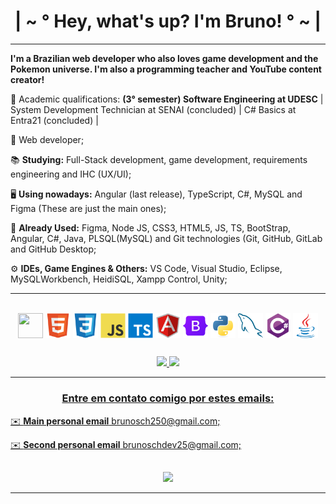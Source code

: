 <h1 align="center">| ~ ° Hey, what's up? I'm Bruno! ° ~ |</h1>

<hr>

<div>
  <p><b>I'm a Brazilian web developer who also loves game development and the Pokemon universe. I'm also a programming teacher and YouTube content creator!</b></p>
  <p>🏫 Academic qualifications: <strong>(3° semester) Software Engineering at UDESC</strong> | System Development Technician at SENAI (concluded) | C# Basics at Entra21 (concluded) |</p>
  <p>💼 Web developer;</p>
  <p>📚 <b>Studying:</b> Full-Stack development, game development, requirements engineering and IHC (UX/UI);</p>
  <p>🖥️ <b>Using nowadays:</b> Angular (last release), TypeScript, C#, MySQL and Figma (These are just the main ones);</p>
  <p>🔄 <b>Already Used:</b> Figma, Node JS, CSS3, HTML5, JS, TS, BootStrap, Angular, C#, Java, PLSQL(MySQL) and Git technologies (Git, GitHub, GitLab and GitHub Desktop;</p>
  <p>⚙️ <b>IDEs, Game Engines & Others:</b> VS Code, Visual Studio, Eclipse, MySQLWorkbench, HeidiSQL, Xampp Control, Unity;</p>
</div>

<hr>

<div style="display: inline_block" align="center"><br>
  
  <img align="center" height="40" width="40" src="https://cdn.jsdelivr.net/gh/devicons/devicon@latest/icons/unity/unity-original.svg" />       
  <img align="center" height="40" width="40" src="https://raw.githubusercontent.com/devicons/devicon/master/icons/html5/html5-original.svg">
  <img align="center" height="40" width="40" src="https://raw.githubusercontent.com/devicons/devicon/master/icons/css3/css3-original.svg">
  <img align="center" height="40" width="40" src="https://raw.githubusercontent.com/devicons/devicon/master/icons/javascript/javascript-original.svg">
  <img align="center" height="40" width="40" src="https://raw.githubusercontent.com/devicons/devicon/master/icons/typescript/typescript-original.svg">
  <img align="center" height="40" width="40" src="https://raw.githubusercontent.com/devicons/devicon/master/icons/angularjs/angularjs-original.svg">
  <img align="center" height="40" width="40" src="https://raw.githubusercontent.com/devicons/devicon/master/icons/bootstrap/bootstrap-original.svg">
  <!--<img align="center" height="40" width="40" src="https://raw.githubusercontent.com/devicons/devicon/master/icons/ionic/ionic-original.svg"> -->
  <!--<img align="center" height="40" width="40" src="https://raw.githubusercontent.com/devicons/devicon/master/icons/php/php-original.svg">-->
  <img align="center" height="40" width="40" src="https://raw.githubusercontent.com/devicons/devicon/master/icons/python/python-original.svg">
  <img align="center" height="40" width="40" src="https://raw.githubusercontent.com/devicons/devicon/master/icons/mysql/mysql-original.svg">
  <img align="center" height="40" width="40" src="https://raw.githubusercontent.com/devicons/devicon/master/icons/csharp/csharp-original.svg">
  <img align="center" height="40" width="40" src="https://raw.githubusercontent.com/devicons/devicon/master/icons/java/java-original.svg">
  <!--<img align="center" height="40" width="40" src="https://raw.githubusercontent.com/devicons/devicon/master/icons/lua/lua-original.svg">-->
</div>

##

<div align="center">
  <a href="https://github.com/brunoschmitz4">
  <img height="200em" src="https://github-readme-stats.vercel.app/api?username=BrunoSchmitz4&show_icons=true&theme=tokyonight&include_all_commits=true&count_private=true"/>
<!--No IMG abaixo é alterado também o número de linguagens que aparecem, neste caso é 10-->
  <img height="200em" src="https://github-readme-stats.vercel.app/api/top-langs/?username=BrunoSchmitz4&layout=compact&langs_count=8&theme=tokyonight"/>
</div>
<!--Some themes: midnight-purple-->
<hr>
  <h3 align="center">Entre em contato comigo por estes emails: </h3>
  <p>✉️ <b>Main personal email</b> brunosch250@gmail.com;</p>
  <p>✉️ <b>Second personal email</b> brunoschdev25@gmail.com;</p>

##
  
  <div align= "center">
    <!--<a href=https://www.youtube.com/channel/UClCYZrKIBKOG5mvJrgtXoeA target="_blank"><img src="https://img.shields.io/badge/YouTube-FF0000?style=for-the-badge&logo=youtube&logoColor=white" target="_blank"></a>-->
    <a href="mailto:brunosch250@gmail.com"><img src="https://img.shields.io/badge/Gmail-D14836?style=for-the-badge&logo=gmail&logoColor=white" target="_blank"></a>
  </div>
</div>

<hr>
